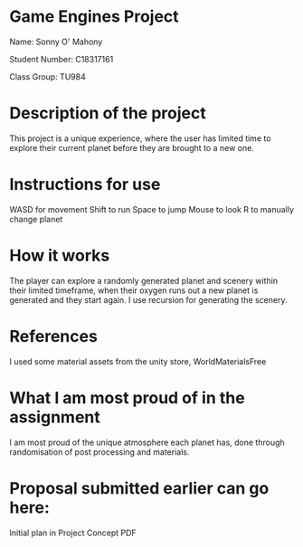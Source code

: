 # Game Engines Project

Name: Sonny O' Mahony

Student Number:  C18317161

Class Group: TU984

# Description of the project
This project is a unique experience, where the user has limited time to explore their current planet before they are brought to a new one.

# Instructions for use
WASD for movement
Shift to run
Space to jump
Mouse to look
R to manually change planet

# How it works
The player can explore a randomly generated planet and scenery within their limited timeframe, when their oxygen runs out a new planet is generated and they start again.
I use recursion for generating the scenery.

# References
I used some material assets from the unity store, WorldMaterialsFree

# What I am most proud of in the assignment
I am most proud of the unique atmosphere each planet has, done through randomisation of post processing and materials.

# Proposal submitted earlier can go here:
Initial plan in Project Concept PDF
